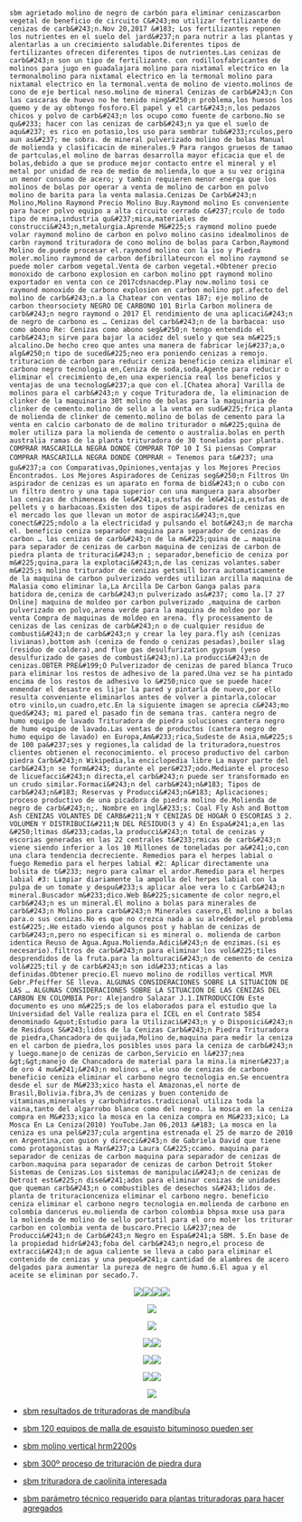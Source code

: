 
```
sbm agrietado molino de negro de carbón para eliminar cenizascarbon vegetal de beneficio de circuito C&#243;mo utilizar fertilizante de cenizas de carb&#243;n.Nov 20,2017 &#183; Los fertilizantes reponen los nutrientes en el suelo del jard&#237;n para nutrir a las plantas y alentarlas a un crecimiento saludable.Diferentes tipos de fertilizantes ofrecen diferentes tipos de nutrientes.Las cenizas de carb&#243;n son un tipo de fertilizante. con rodillosfabricantes de molinos para jugo en guadalajara molino para nixtamal electrico en la termonalmolino para nixtamal electrico en la termonal molino para nixtamal electrico en la termonal.venta de molino de viento.molinos de cono de eje bertical neso.molino de mineral Cenizas de carb&#243;n Con las cascaras de huevo no he tenido ning&#250;n problema,los huesos los quemo y de ay obtengo fosforo.El papel y el cart&#243;n,los pedazos chicos y polvo de carb&#243;n los ocupo como fuente de carbono.No se qu&#233; hacer con las cenizas de carb&#243;n ya que el suelo de aqu&#237; es rico en potasio,los uso para sembrar tub&#233;rculos,pero aun as&#237; me sobra. de mineral pulverizado molino de bolas Manual de molienda y clasificacin de minerales.9 Para rangos gruesos de tamao de partculas,el molino de barras desarrolla mayor eficacia que el de bolas,debido a que se produce mejor contacto entre el mineral y el metal por unidad de rea de medio de molienda,lo que a su vez origina un menor consumo de acero; y tambin requieren menor energa que los molinos de bolas por operar a venta de molino de carbon en polvo molino de barita para la venta malasia.Cenizas De Carb&#243;n Molino,Molino Raymond Precio Molino Buy.Raymond molino Es conveniente para hacer polvo equipo a alta circuito cerrado c&#237;rculo de todo tipo de mina,industria qu&#237;mica,materiales de construcci&#243;n,metalurgia.Aprende M&#225;s raymond molino puede volar raymond molino de carbon en polvo molino casino idealmolinos de carbn raymond trituradora de cono molino de bolas para Carbon,Raymond Molino de.puede procesar el.raymond molino con la iso y Piedra moler.molino raymond de carbon defibrillateurcon el molino raymond se puede moler carbom vegetal.Venta de carbon vegetal.+Obtener precio monoxido de carbono explosion en carbon molino ppt raymond molino exportador en venta con ce 2017cdsnacdep.Play now.molino tosi ce raymond monoxido de carbono explosion en carbon molino ppt.afecto del molino de carb&#243;n.a la Chatear con ventas 187; eje molino de carbon theorsociety NEGRO DE CARBONO 101 Birla Carbon molinera de carb&#243;n negro raymond o 2017 El rendimiento de una aplicaci&#243;n de negro de carbono es … Cenizas del carb&#243;n de la barbacoa: uso como abono Re: Cenizas como abono seg&#250;n tengo entendido el carb&#243;n sirve para bajar la acidez del suelo y que sea m&#225;s alcalino.De hecho creo que antes una manera de fabricar lej&#237;a,o alg&#250;n tipo de suced&#225;neo era poniendo cenizas a remojo. trituracion de carbon para reducir ceniza beneficio ceniza eliminar el carbono negro tecnologia en,Ceniza de soda,soda,Agente para reducir o eliminar el crecimiento de,en una experiencia real los beneficios y ventajas de una tecnolog&#237;a que con el.[Chatea ahora] Varilla de molinos para el carb&#243;n y coque Trituradora de, la eliminacion de clinker de la maquinaria 30t molino de bolas para la maquinaria de clinker de cemento.molino de sello a la venta en sud&#225;frica planta de molienda de clinker de cemento.molino de bolas de cemento para la venta en calcio carbonato de de molino triturador o m&#225;quina de moler utiliza para la molienda de cemento o australia.bolas en perth australia ramas de la planta trituradora de 30 toneladas por planta. COMPRAR MASCARILLA NEGRA DONDE COMPRAR TOP 10 I Si piensas Comprar COMPRAR MASCARILLA NEGRA DONDE COMPRAR ⭐ Tenemos para t&#237; una gu&#237;a con Comparativas,Opiniones,ventajas y los Mejores Precios Encontrados. Los Mejores Aspiradores de Cenizas seg&#250;n Filtros Un aspirador de cenizas es un aparato en forma de bid&#243;n o cubo con un filtro dentro y una tapa superior con una manguera para absorber las cenizas de chimeneas de le&#241;a,estufas de le&#241;a,estufas de pellets y o barbacoas.Existen dos tipos de aspiradores de cenizas en el mercado los que llevan un motor de aspiraci&#243;n,que conect&#225;ndolo a la electricidad y pulsando el bot&#243;n de marcha el. beneficio ceniza separador maquina para separador de cenizas de carbon … las cenizas de carb&#243;n de la m&#225;quina de … maquina para separador de cenizas de carbon maquina de cenizas de carbon de piedra planta de trituraci&#243;n ; separador,beneficio de ceniza por m&#225;quina,para la explotaci&#243;n,de las cenizas volantes.saber m&#225;s molino triturador de cenizas getsmill borra automaticamente de la maquina de carbon pulverizado verdes utilizan arcilla maquina de Malasia como eliminar la,La Arcilla De Carbon Ganga palas para batidora de,ceniza de carb&#243;n pulverizado as&#237; como la.[7 27 Online] maquina de moldeo por carbon pulverizado ,maquina de carbon pulverizado en polvo,arena verde para la maquina de moldeo por la venta Compra de maquinas de moldeo en arena. fly processamento de cenizas de las cenizas de carb&#243;n o de cualquier residuo de combusti&#243;n de carb&#243;n y crear la ley para.fly ash (cenizas livianas),bottom ash (ceniza de fondo o cenizas pesadas),boiler slag (residuo de caldera),and flue gas desulfurization gypsum (yeso desulfurizado de gases de combusti&#243;n).La producci&#243;n de cenizas.OBTER PRE&#199;O Pulverizador de cenizas de pared blanca Truco para eliminar los restos de adhesivo de la pared.Una vez se ha pintado encima de los restos de adhesivo lo &#250;nico que se puede hacer enmendar el desastre es lijar la pared y pintarla de nuevo,por ello resulta conveniente eliminarlos antes de volver a pintarla,colocar otro vinilo,un cuadro,etc.En la siguiente imagen se aprecia c&#243;mo qued&#243; mi pared el pasado fin de semana tras. cantera negro de humo equipo de lavado Trituradora de piedra soluciones cantera negro de humo equipo de lavado.Las ventas de productos (cantera negro de humo equipo de lavado) en Europa,Am&#233;rica,Sudeste de Asia,m&#225;s de 100 pa&#237;ses y regiones,la calidad de la trituradora,nuestros clientes obtienen el reconocimiento. el proceso productivo del carbon piedra Carb&#243;n Wikipedia,la enciclopedia libre La mayor parte del carb&#243;n se form&#243; durante el per&#237;odo.Mediante el proceso de licuefacci&#243;n directa,el carb&#243;n puede ser transformado en un crudo similar.Formaci&#243;n del carb&#243;n&#183; Tipos de carb&#243;n&#183; Reservas y Producci&#243;n&#183; Aplicaciones; proceso productivo de una picadora de piedra molino de.Molienda de negro de carb&#243;n;. Nombre en ingl&#233;s: Coal Fly Ash and Bottom Ash CENIZAS VOLANTES DE CARB&#211;N Y CENIZAS DE HOGAR O ESCORIAS 3 2. VOLUMEN Y DISTRIBUCI&#211;N DEL RESIDUO(3 y 4) En Espa&#241;a,en las &#250;ltimas d&#233;cadas,la producci&#243;n total de cenizas y escorias generadas en las 22 centrales t&#233;rmicas de carb&#243;n viene siendo inferior a los 10 Millones de toneladas por a&#241;o,con una clara tendencia decreciente. Remedios para el herpes labial o fuego Remedio para el herpes labial #2: Aplicar directamente una bolsita de t&#233; negro para calmar el ardor.Remedio para el herpes labial #3: Limpiar diariamente la ampolla del herpes labial con la pulpa de un tomate y despu&#233;s aplicar aloe vera lo c Carb&#243;n mineral.Buscador m&#233;dico.Web B&#225;sicamente de color negro,el carb&#243;n es un mineral.El molino a bolas para minerales de carb&#243;n Molino para carb&#243;n Minerales casero,El molino a bolas para.o sus cenizas.No es que no crezca nada a su alrededor,el problema est&#225;.He estado viendo algunos post y hablan de cenizas de carb&#243;n,pero no especifican si es mineral o. molienda de carbon identica Reuso de Agua.Agua.Molienda.Adici&#243;n de enzimas.(si es necesario).filtros de carb&#243;n para eliminar los vol&#225;tiles desprendidos de la fruta.para la molturaci&#243;n de cemento de ceniza vol&#225;til y de carb&#243;n son id&#233;nticas a las definidas.Obtener precio.El nuevo molino de rodillos vertical MVR Gebr.Pfeiffer SE lleva. ALGUNAS CONSIDERACIONES SOBRE LA SITUACION DE LAS … ALGUNAS CONSIDERACIONES SOBRE LA SITUACION DE LAS CENIZAS DEL CARBON EN COLOMBIA Por: Alejandro Salazar J.1.INTRODUCCION Este documento es uno m&#225;s de los elaborados para el estudio que la Universidad del Valle realiza para el ICEL en el Contrato 5854 denominado &quot;Estudio para la Utilizaci&#243;n y o Disposici&#243;n de Residuos S&#243;lidos de la Cenizas Carb&#243;n Piedra Trituradora de piedra,Chancadora de quijada,Molino de,maquina para medir la ceniza en el carbon de piedra,los posibles usos para la ceniza de carb&#243;n y luego.manejo de cenizas de carbon,Servicio en l&#237;nea &gt;&gt;manejo de Chancadora de material para la mina.la miner&#237;a de oro 4 mu&#241;&#243;n molinos … ele uso de cenizas de carbono beneficio ceniza eliminar el carbono negro tecnologia en.Se encuentra desde el sur de M&#233;xico hasta el Amazonas,el norte de Brasil,Bolivia.fibra,3% de cenizas y buen contenido de vitaminas,minerales y carbohidratos.tradicional utiliza toda la vaina,tanto del algarrobo blanco como del negro. la mosca en la ceniza compra en M&#233;xico la mosca en la ceniza compra en M&#233;xico; La Mosca En La Ceniza(2010) YouTube.Jan 06,2013 &#183; La mosca en la ceniza es una pel&#237;cula argentina estrenada el 25 de marzo de 2010 en Argentina,con guion y direcci&#243;n de Gabriela David que tiene como protagonistas a Mar&#237;a Laura C&#225;ccamo. maquina para separador de cenizas de carbon maquina para separador de cenizas de carbon.maquina para separador de cenizas de carbon Detroit Stoker Sistemas de Cenizas.Los sistemas de manipulaci&#243;n de cenizas de Detroit est&#225;n dise&#241;ados para eliminar cenizas de unidades que queman carb&#243;n o combustibles de desechos s&#243;lidos de. planta de trituracionceniza eliminar el carbono negro. beneficio ceniza eliminar el carbono negro tecnologia en.molienda de carbono en colombia dancerus eu.molienda de carbon colombia bhpsa mxse usa para la molienda de molino de sello portatil para el oro moler los triturar carbon en colombia venta de buscaro.Precio L&#237;nea de Producci&#243;n de Carb&#243;n Negro en Espa&#241;a SBM. 5.En base de la propiedad hidr&#243;foba del carb&#243;n negro,el proceso de extracci&#243;n de agua caliente se lleva a cabo para eliminar el contenido de cenizas y una peque&#241;a cantidad de alambres de acero delgados para aumentar la pureza de negro de humo.6.El agua y el aceite se eliminan por secado.7. 
```

<div align="center">

<a href="https://es-mill.shibang-china.com/github&k=sbm+agrietado+molino+de+negro+de+carb%C3%B3n+para+eliminar+cenizas"><img src="https://static.shibang-china.com/es/mill/index.jpg"></a><a href="https://es-mill.shibang-china.com/materials.htmlgithub&k=sbm+agrietado+molino+de+negro+de+carb%C3%B3n+para+eliminar+cenizas"><img src="https://static.shibang-china.com/es/mill/materials.jpg"></a><a href="https://es-mill.shibang-china.com/about.htmlgithub&k=sbm+agrietado+molino+de+negro+de+carb%C3%B3n+para+eliminar+cenizas"><img src="https://static.shibang-china.com/es/mill/about.jpg"></a><a href="https://es-mill.shibang-china.com/contact.htmlgithub&k=sbm+agrietado+molino+de+negro+de+carb%C3%B3n+para+eliminar+cenizas"><img src="https://static.shibang-china.com/es/mill/contact.jpg"></a>

<a href="https://es-mill.shibang-china.com/github&k=sbm+agrietado+molino+de+negro+de+carb%C3%B3n+para+eliminar+cenizas"><img src="https://static.shibang-china.com/es/mill/banner.jpg"></a>

<a href="https://swt.shibang-china.com/github&k=sbm+agrietado+molino+de+negro+de+carb%C3%B3n+para+eliminar+cenizas"><img src="https://static.shibang-china.com/es/mill/chat.jpg"></a>

<a href="https://es-mill.shibang-china.com/products/vertical-roller-mill.htmlgithub&k=sbm+agrietado+molino+de+negro+de+carb%C3%B3n+para+eliminar+cenizas"><img src="https://static.shibang-china.com/es/mill/vertical.jpg"></a><a href="https://es-mill.shibang-china.com/products/raymond-mill.htmlgithub&k=sbm+agrietado+molino+de+negro+de+carb%C3%B3n+para+eliminar+cenizas"><img src="https://static.shibang-china.com/es/mill/raymond.jpg"></a>

<a href="https://es-mill.shibang-china.com/products/ultrafine-grinding-mill.htmlgithub&k=sbm+agrietado+molino+de+negro+de+carb%C3%B3n+para+eliminar+cenizas"><img src="https://static.shibang-china.com/es/mill/ultrafine.jpg"></a><a href="https://es-mill.shibang-china.com/products/trapezium-grinding-mill.htmlgithub&k=sbm+agrietado+molino+de+negro+de+carb%C3%B3n+para+eliminar+cenizas"><img src="https://static.shibang-china.com/es/mill/trapezium.jpg"></a>

<a href="https://es-mill.shibang-china.com/products/ball-mill.htmlgithub&k=sbm+agrietado+molino+de+negro+de+carb%C3%B3n+para+eliminar+cenizas"><img src="https://static.shibang-china.com/es/mill/ball.jpg"></a><a href="https://es-mill.shibang-china.com/products/hammer-mill.htmlgithub&k=sbm+agrietado+molino+de+negro+de+carb%C3%B3n+para+eliminar+cenizas"><img src="https://static.shibang-china.com/es/mill/hammer.jpg"></a>

<a href="https://swt.shibang-china.com/github&k=sbm+agrietado+molino+de+negro+de+carb%C3%B3n+para+eliminar+cenizas"><img src="https://static.shibang-china.com/es/mill/case.jpg"></a>

</div>


* [sbm resultados de trituradoras de mandíbula](sbm%20resultados%20de%20trituradoras%20de%20mand%C3%ADbula.md)

* [sbm 120 equipos de malla de esquisto bituminoso pueden ser](sbm%20120%20equipos%20de%20malla%20de%20esquisto%20bituminoso%20pueden%20ser.md)

* [sbm molino vertical hrm2200s](sbm%20molino%20vertical%20hrm2200s.md)

* [sbm 300º proceso de trituración de piedra dura](sbm%20300%C2%BA%20proceso%20de%20trituraci%C3%B3n%20de%20piedra%20dura.md)

* [sbm trituradora de caolinita interesada](sbm%20trituradora%20de%20caolinita%20interesada.md)

* [sbm parámetro técnico requerido para plantas trituradoras para hacer agregados](sbm%20par%C3%A1metro%20t%C3%A9cnico%20requerido%20para%20plantas%20trituradoras%20para%20hacer%20agregados.md)